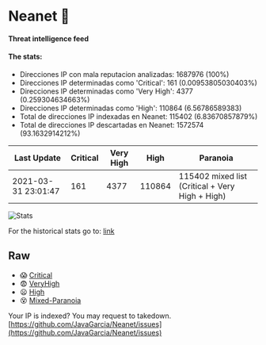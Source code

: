 # Neanet :hocho:
#### Threat intelligence feed
#### The stats:

- Direcciones IP con mala reputacion analizadas: 1687976 (100%)
- Direcciones IP determinadas como 'Critical':  161 (0.00953805030403%)
- Direcciones IP determinadas como 'Very High':  4377 (0.259304634663%)
- Direcciones IP determinadas como 'High':  110864 (6.56786589383)
- Total de direcciones IP indexadas en Neanet:  115402 (6.83670857879%)
- Total de direcciones IP descartadas en Neanet:  1572574 (93.1632914212%)

| Last Update | Critical | Very High | High | Paranoia |
| --- | --- | --- | --- | --- |
| 2021-03-31 23:01:47 | 161 | 4377 | 110864 | 115402 mixed list (Critical + Very High + High)|

![Stats](https://docs.google.com/spreadsheets/d/e/2PACX-1vSnaNMIXVabIpDJjufMlzH7poXnshF3mgd8Is1g9ytUEzVsP5my4Trn8f-xkoLLQ38xpL3HtmUexLo6/pubchart?oid=501124687&format=image)

For the historical stats go to: [link](/stats.csv)
## Raw
- :scream: [Critical](https://raw.githubusercontent.com/JavaGarcia/Neanet/master/blacklists/neanet_critical.txt)
- :fearful: [VeryHigh](https://raw.githubusercontent.com/JavaGarcia/Neanet/master/blacklists/neanet_veryHigh.txtt)
- :frowning: [High](https://raw.githubusercontent.com/JavaGarcia/Neanet/master/blacklists/neanet_high.txt)
- :dizzy_face: [Mixed-Paranoia](https://raw.githubusercontent.com/JavaGarcia/Neanet/master/blacklists/neanet_all.txt)


Your IP is indexed? You may request to takedown. [https://github.com/JavaGarcia/Neanet/issues](https://github.com/JavaGarcia/Neanet/issues)
















































































































































































































































































































































































































































































































































































































































































































































































































































































































































































































































































































































































































































































































































































































































































































































































































































































































































































































































































































































































































































































































































































































































































































































































































































































































































































































































































































































































































































































































































































































































































































































































































































































































































































































































































































































































































































































































































































































































































































































































































































































































































































































































































































































































































































































































































































































































































































































































































































































































































































































































































































































































































































































































































































































































































